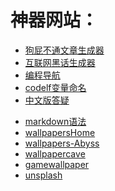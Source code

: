 # 神器网站：
<!-- tools -->
* [狗屁不通文章生成器](https://www.xiaodigu.cn/gpwz/)
* [互联网黑话生成器](http://www.shadowingszy.top/text-generator/index.html)
* [编程导航](https://www.code-nav.cn/)
* [codelf变量命名](https://unbug.github.io/codelf/)
* [中文版答疑](segmentfault思否)

<!-- wallPaper  -->
* [markdown语法](https://www.cnblogs.com/liugang-vip/p/6337580.html)
* [wallpapersHome](https://wallpapershome.com/)
* [wallpapers-Abyss](https://wall.alphacoders.com/)
* [wallpapercave](https://wallpapercave.com/)
* [gamewallpaper](https://www.gamewallpapers.com/index.php)
* [unsplash](https://unsplash.com/s/photos/audi)